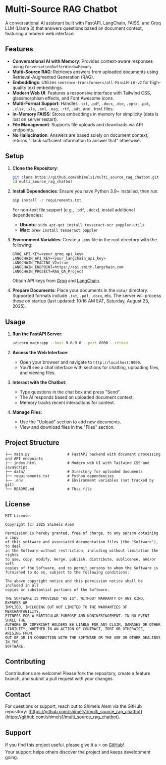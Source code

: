 # Multi-Source RAG Chatbot

A conversational AI assistant built with FastAPI, LangChain, FAISS, and Groq LLM (Llama 3) that answers questions based on document context, featuring a modern web interface.

## Features

- **Conversational AI with Memory**: Provides context-aware responses using `ConversationBufferWindowMemory`.
- **Multi-Source RAG**: Retrieves answers from uploaded documents using Retrieval-Augmented Generation (RAG).
- **Embeddings**: Utilizes `sentence-transformers/all-MiniLM-L6-v2` for high-quality text embeddings.
- **Modern Web UI**: Features a responsive interface with Tailwind CSS, glassmorphism effects, and Font Awesome icons.
- **Multi-Format Support**: Handles `.txt`, `.pdf`, `.docx`, `.doc`, `.pptx`, `.ppt`, `.xlsx`, `.xls`, `.eml`, `.msg`, `.rtf`, `.odt`, and `.html` files.
- **In-Memory FAISS**: Stores embeddings in memory for simplicity (data is lost on server restart).
- **File Management**: Supports file uploads and downloads via API endpoints.
- **No Hallucination**: Answers are based solely on document context; returns "I lack sufficient information to answer that" otherwise.

## Setup

1. **Clone the Repository**:
   ```bash
   git clone https://github.com/shimels1/multi_source_rag_chatbot.git
   cd multi_source_rag_chatbot
   ```

2. **Install Dependencies**:
   Ensure you have Python 3.9+ installed, then run:
   ```bash
   pip install -r requirements.txt
   ```
   For non-text file support (e.g., `.pdf`, `.docx`), install additional dependencies:
   - **Ubuntu**: `sudo apt-get install tesseract-ocr poppler-utils`
   - **Mac**: `brew install tesseract poppler`

3. **Environment Variables**:
   Create a `.env` file in the root directory with the following:
   ```
   GROQ_API_KEY=<your_groq_api_key>
   LANGCHAIN_API_KEY=<your_langchain_api_key>
   LANGCHAIN_TRACING_V2=true
   LANGCHAIN_ENDPOINT=https://api.smith.langchain.com
   LANGCHAIN_PROJECT=RAG_QA_Project
   ```
   Obtain API keys from [Groq](https://console.groq.com/) and [LangChain](https://smith.langchain.com/).

4. **Prepare Documents**:
   Place your documents in the `data/` directory. Supported formats include `.txt`, `.pdf`, `.docx`, etc. The server will process these on startup (last updated: 10:16 AM EAT, Saturday, August 23, 2025).

## Usage

1. **Run the FastAPI Server**:
   ```bash
   uvicorn main:app --host 0.0.0.0 --port 8000 --reload
   ```

2. **Access the Web Interface**:
   - Open your browser and navigate to `http://localhost:8000`.
   - You’ll see a chat interface with sections for chatting, uploading files, and viewing files.

3. **Interact with the Chatbot**:
   - Type questions in the chat box and press "Send".
   - The AI responds based on uploaded document context.
   - Memory tracks recent interactions for context.

4. **Manage Files**:
   - Use the "Upload" section to add new documents.
   - View and download files in the "Files" section.

## Project Structure

```
├── main.py                 # FastAPI backend with document processing and API endpoints
├── index.html              # Modern web UI with Tailwind CSS and JavaScript
├── data/                   # Directory for uploaded documents
├── requirements.txt        # Python dependencies
├── .env                    # Environment variables (not tracked by git)
└── README.md               # This file
```

## License

```
MIT License

Copyright (c) 2025 Shimels Alem

Permission is hereby granted, free of charge, to any person obtaining a copy
of this software and associated documentation files (the "Software"), to deal
in the Software without restriction, including without limitation the rights
to use, copy, modify, merge, publish, distribute, sublicense, and/or sell
copies of the Software, and to permit persons to whom the Software is
furnished to do so, subject to the following conditions:

The above copyright notice and this permission notice shall be included in all
copies or substantial portions of the Software.

THE SOFTWARE IS PROVIDED "AS IS", WITHOUT WARRANTY OF ANY KIND, EXPRESS OR
IMPLIED, INCLUDING BUT NOT LIMITED TO THE WARRANTIES OF MERCHANTABILITY,
FITNESS FOR A PARTICULAR PURPOSE AND NONINFRINGEMENT. IN NO EVENT SHALL THE
AUTHORS OR COPYRIGHT HOLDERS BE LIABLE FOR ANY CLAIM, DAMAGES OR OTHER
LIABILITY, WHETHER IN AN ACTION OF CONTRACT, TORT OR OTHERWISE, ARISING FROM,
OUT OF OR IN CONNECTION WITH THE SOFTWARE OR THE USE OR OTHER DEALINGS IN THE
SOFTWARE.
```

## Contributing

Contributions are welcome! Please fork the repository, create a feature branch, and submit a pull request with your changes.

## Contact

For questions or support, reach out to Shimels Alem via the GitHub repository: [https://github.com/shimels1/multi_source_rag_chatbot](https://github.com/shimels1/multi_source_rag_chatbot).

## Support

If you find this project useful, please give it a ⭐ on [GitHub](https://github.com/shimels1/multi_source_rag_chatbot)!  
Your support helps others discover the project and keeps development going.

